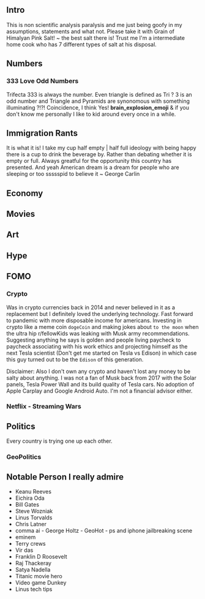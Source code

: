 

## Intro

This is non scientific analysis paralysis and me just being goofy in my assumptions, statements and what not. 
Please take it with Grain of Himalyan Pink Salt! ~ the best salt there is! Trust me I'm a intermediate home cook who has 7 different types of salt at his disposal.



## Numbers

### 333 Love Odd Numbers

Trifecta 333 is always the number. Even triangle is defined as Tri ? 3 is an odd number and Triangle and Pyramids are synonomous with something illuminating ?!?!
Coincidence, I think Yes!  **brain_explosion_emoji** & if you don't know me personally I like to kid around every once in a while.

## Immigration Rants

It is what it is! I take my cup half empty | half full ideology with being happy there is a cup to drink the beverage by. Rather than debating whether it is empty or full.
Always greatful for the opportunity this country has presented.
And yeah American dream is a dream for people who are sleeping or too ssssspid to believe it ~ George Carlin


## Economy




## Movies


## Art


## Hype

## FOMO

### Crypto

Was in crypto currencies back in 2014 and never believed in it as a replacement but I definitely loved the underlying technology. 
Fast forward to pandemic with more disposable income for americans. Investing in crypto like a meme coin `dogeCoin` and making jokes about `to the moon` when the ultra hip r/fellowKids was leaking with Musk army recommendations. Suggesting anything he says is golden and people living paycheck to paycheck associating with his work ethics and projecting himself as the next Tesla scientist (Don't get me started on Tesla vs Edison) in which case this guy turned out to be the `Edison` of this generation. 

Disclaimer: 
Also I don't own any crypto and haven't lost any money to be salty about anything. 
I was not a fan of Musk back from 2017 with the Solar panels, Tesla Power Wall and its build quality of Tesla cars. No adoption of Apple Carplay and Google Android Auto.
I'm not a financial advisor either.



### Netflix - Streaming Wars



## Politics

Every country is trying one up each other. 
### GeoPolitics



## Notable Person I really admire

- Keanu Reeves
- Eichira Oda
- Bill Gates
- Steve Wozniak
- Linus Torvalds
- Chris Latner
- comma ai - George Holtz - GeoHot - ps and iphone jailbreaking scene
- eminem
- Terry crews
- Vir das
- Franklin D Roosevelt
- Raj Thackeray
- Satya Nadella
- Titanic movie hero
- Video game Dunkey
- Linus tech tips




